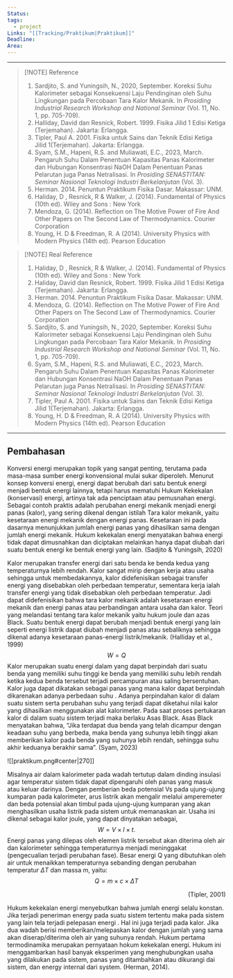 ```yaml
---
Status: 
tags:
  - project
Links: "[[Tracking/Praktikum|Praktikum]]"
Deadline: 
Area:
---
```

---

> [!NOTE] Reference
> 1. Sardjito, S. and Yuningsih, N., 2020, September. Koreksi Suhu Kalorimeter sebagai Konsekuensi Laju Pendinginan oleh Suhu Lingkungan pada Percobaan Tara Kalor Mekanik. In _Prosiding Industrial Research Workshop and National Seminar_ (Vol. 11, No. 1, pp. 705-709).
> 2. Halliday, David dan Resnick, Robert. 1999. Fisika Jilid 1 Edisi Ketiga (Terjemahan). Jakarta: Erlangga.
> 3. Tipler, Paul A. 2001. Fisika untuk Sains dan Teknik Edisi Ketiga Jilid 1(Terjemahan). Jakarta: Erlangga.
> 4. Syam, S.M., Hapeni, R.S. and Muliawati, E.C., 2023, March. Pengaruh Suhu Dalam Penentuan Kapasitas Panas Kalorimeter dan Hubungan Konsentrasi NaOH Dalam Penentuan Panas Pelarutan juga Panas Netralisasi. In _Prosiding SENASTITAN: Seminar Nasional Teknologi Industri Berkelanjutan_ (Vol. 3).
> 5. Herman. 2014. Penuntun Praktikum Fisika Dasar. Makassar: UNM.
> 6. Haliday, D , Resnick, R & Walker, J. (2014). Fundamental of Physics (10th ed). Wiley and Sons : New York
> 7. Mendoza, G. (2014). Reflection on The Motive Power of Fire And Other Papers on The Second Law of Thermodynamics. Courier Corporation
> 8. Young, H. D & Freedman, R. A (2014). University Physics with Modern Physics (14th ed). Pearson Education


> [!NOTE] Real Reference
> 1. Haliday, D , Resnick, R & Walker, J. (2014). Fundamental of Physics (10th ed). Wiley and Sons : New York
> 2. Haliday, David dan Resnick, Robert. 1999. Fisika Jilid 1 Edisi Ketiga (Terjemahan). Jakarta: Erlangga.
> 3. Herman. 2014. Penuntun Praktikum Fisika Dasar. Makassar: UNM.
> 4. Mendoza, G. (2014). Reflection on The Motive Power of Fire And Other Papers on The Second Law of Thermodynamics. Courier Corporation
> 5. Sardjito, S. and Yuningsih, N., 2020, September. Koreksi Suhu Kalorimeter sebagai Konsekuensi Laju Pendinginan oleh Suhu Lingkungan pada Percobaan Tara Kalor Mekanik. In _Prosiding Industrial Research Workshop and National Seminar_ (Vol. 11, No. 1, pp. 705-709).
> 6. Syam, S.M., Hapeni, R.S. and Muliawati, E.C., 2023, March. Pengaruh Suhu Dalam Penentuan Kapasitas Panas Kalorimeter dan Hubungan Konsentrasi NaOH Dalam Penentuan Panas Pelarutan juga Panas Netralisasi. In _Prosiding SENASTITAN: Seminar Nasional Teknologi Industri Berkelanjutan_ (Vol. 3).
> 7. Tipler, Paul A. 2001. Fisika untuk Sains dan Teknik Edisi Ketiga Jilid 1(Terjemahan). Jakarta: Erlangga.
> 8. Young, H. D & Freedman, R. A (2014). University Physics with Modern Physics (14th ed). Pearson Education

---
## Pembahasan

Konversi energi merupakan topik yang sangat penting, terutama pada masa-masa sumber energi konvensional mulai sukar diperoleh. Menurut konsep konversi energi, energi dapat berubah dari satu bentuk energi menjadi bentuk energi lainnya, tetapi harus mematuhi Hukum Kekekalan (konservasi) energi, artinya tak ada penciptaan atau pemusnahan energi. Sebagai contoh praktis adalah perubahan energi mekanik menjadi energi panas (kalor), yang sering dikenal dengan istilah Tara kalor mekanik, yaitu kesetaraan energi mekanik dengan energi panas. Kesetaraan ini pada dasarnya menunjukkan jumlah energi panas yang dihasilkan sama dengan jumlah energi mekanik. Hukum kekekalan energi menyatakan bahwa energi tidak dapat dimusnahkan dan diciptakan melainkan hanya dapat diubah dari suatu bentuk energi ke bentuk energi yang lain. (Sadjito & Yuningsih, 2020)

Kalor merupakan transfer energi dari satu benda ke benda kedua yang temperaturnya lebih rendah. Kalor sangat mirip dengan kerja atau usaha sehingga untuk membedakannya, kalor didefenisikan sebagai transfer energi yang disebabkan oleh perbedaan temperatur, sementara kerja ialah transfer energi yang tidak disebabkan oleh perbedaan temperatur. Jadi dapat didefenisikan bahwa tara kalor mekanik adalah kesetaraan energi mekanik dan energi panas atau perbandingan antara usaha dan kalor. Teori yang melandasi tentang tara kalor mekanik yaitu hukum joule dan azas Black. Suatu bentuk energi dapat berubah menjadi bentuk energi yang lain seperti energi listrik dapat diubah menjadi panas atau sebaliknya sehingga dikenal adanya kesetaraan panas-energi listrik/mekanik. (Halliday et al., 1999) $$W = Q$$Kalor merupakan suatu energi dalam yang dapat berpindah dari suatu benda yang memiliki suhu tinggi ke benda yang memiliki suhu lebih rendah ketika kedua benda tersebut terjadi percampuran atau saling bersentuhan. Kalor juga dapat dikatakan sebagai panas yang mana kalor dapat berpindah dikarenakan adanya perbedaan suhu . Adanya perpindahan kalor di dalam suatu sistem serta perubahan suhu yang terjadi dapat diketahui nilai kalor yang dihasilkan menggunakan alat kalorimeter. Pada saat proses pertukaran kalor di dalam suatu sistem terjadi maka berlaku Asas Black. Asas Black menyatakan bahwa, “Jika terdapat dua benda yang telah dicampur dengan keadaan suhu yang berbeda, maka benda yang suhunya lebih tinggi akan memberikan kalor pada benda yang suhunya lebih rendah, sehingga suhu akhir keduanya berakhir sama”. (Syam, 2023)

![[praktikum.png#center|270]]

Misalnya air dalam kalorimeter pada wadah tertutup dalam dinding insulasi agar temperatur sistem tidak dapat dipengaruhi oleh panas yang masuk atau keluar darinya. Dengan pemberian beda potensial Vs pada ujung-ujung kumparan pada kalorimeter, arus listrik akan mengalir melalui amperemeter dan beda potensial akan timbul pada ujung-ujung kumparan yang akan menghasilkan usaha listrik pada sistem untuk memanaskan air. Usaha ini dikenal sebagai kalor joule, yang dapat dinyatakan sebagai, $$W = V \times l \times t.$$
Energi panas yang dilepas oleh elemen listrik tersebut akan diterima oleh air dan kalorimeter sehingga temperaturnya menjadi meninggakat (pengecualian terjadi perubahan fase). Besar energi Q yang dibutuhkan oleh air untuk menaikkan temperaturnya sebanding dengan perubahan temperatur $\Delta T$ dan massa m, yaitu: $$Q = m \times c \times \Delta T$$
<p align="right">(Tipler, 2001)</p>
Hukum kekekalan energi menyebutkan bahwa jumlah energi selalu konstan. Jika terjadi peneriman energy pada suatu sistem tertentu maka pada sistem yang lain tela terjadi pelepasan energi . Hal ini juga terjadi pada kalor. Jika dua wadah berisi memberikan/melepaskan kalor dengan jumlah yang sama akan diserap/diterima oleh air yang suhunya rendah. Hukum pertama termodinamika merupakan pernyataan hokum kekekalan energi. Hukum ini menggambarkan hasil banyak eksperimen yang menghubungkan usaha yang dilakukan pada sistem, panas yang ditambahkan atau dikurangi dai sistem, dan energy internal dari system. (Herman, 2014).